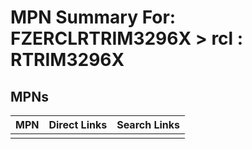 



# MPN Summary For: FZERCLRTRIM3296X > rcl : RTRIM3296X

## MPNs
  

|MPN|Direct Links|Search Links|
| :--- | :--- | :--- |
||||
